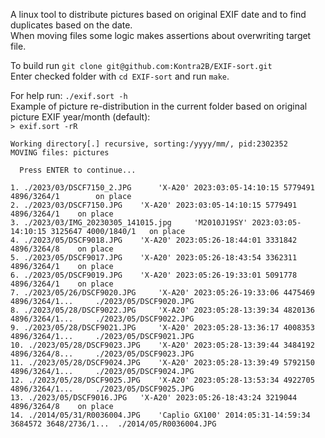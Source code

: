 A linux tool to distribute pictures based on original EXIF date and to find duplicates based on the date.\
When moving files some logic makes assertions about overwriting target file.

To build run `git clone git@github.com:Kontra2B/EXIF-sort.git`\
Enter checked folder with `cd EXIF-sort` and run `make`.

For help run: `./exif.sort -h`\
Example of picture re-distribution in the current folder based on original picture EXIF year/month (default):\
`> exif.sort -rR`
```
Working directory[.] recursive, sorting:/yyyy/mm/, pid:2302352
MOVING files: pictures

  Press ENTER to continue...

1. ./2023/03/DSCF7150_2.JPG      'X-A20' 2023:03:05-14:10:15 5779491 4896/3264/1        on place
2. ./2023/03/DSCF7150.JPG	 'X-A20' 2023:03:05-14:10:15 5779491 4896/3264/1	on place
3. ./2023/03/IMG_20230305_141015.jpg	 'M2010J19SY' 2023:03:05-14:10:15 3125647 4000/1840/1	on place
4. ./2023/05/DSCF9018.JPG	 'X-A20' 2023:05:26-18:44:01 3331842 4896/3264/8	on place
5. ./2023/05/DSCF9017.JPG	 'X-A20' 2023:05:26-18:43:54 3362311 4896/3264/1	on place
6. ./2023/05/DSCF9019.JPG	 'X-A20' 2023:05:26-19:33:01 5091778 4896/3264/1	on place
7. ./2023/05/26/DSCF9020.JPG	 'X-A20' 2023:05:26-19:33:06 4475469 4896/3264/1... 	./2023/05/DSCF9020.JPG
8. ./2023/05/28/DSCF9022.JPG	 'X-A20' 2023:05:28-13:39:34 4820136 4896/3264/1... 	./2023/05/DSCF9022.JPG
9. ./2023/05/28/DSCF9021.JPG	 'X-A20' 2023:05:28-13:36:17 4008353 4896/3264/1... 	./2023/05/DSCF9021.JPG
10. ./2023/05/28/DSCF9023.JPG	 'X-A20' 2023:05:28-13:39:44 3484192 4896/3264/8... 	./2023/05/DSCF9023.JPG
11. ./2023/05/28/DSCF9024.JPG	 'X-A20' 2023:05:28-13:39:49 5792150 4896/3264/1... 	./2023/05/DSCF9024.JPG
12. ./2023/05/28/DSCF9025.JPG	 'X-A20' 2023:05:28-13:53:34 4922705 4896/3264/1... 	./2023/05/DSCF9025.JPG
13. ./2023/05/DSCF9016.JPG	 'X-A20' 2023:05:26-18:43:24 3219044 4896/3264/8	on place
14. ./2014/05/31/R0036004.JPG	 'Caplio GX100' 2014:05:31-14:59:34 3684572 3648/2736/1... 	./2014/05/R0036004.JPG
```
